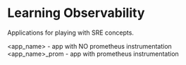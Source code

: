 
# Learning Observability
Applications for playing with SRE concepts.  

<app_name> - app with NO prometheus instrumentation
<app_name>_prom - app with prometheus instrumentation
